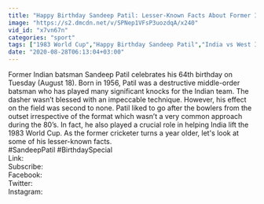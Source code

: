 ```yaml
---
title: "Happy Birthday Sandeep Patil: Lesser-Known Facts About Former Indian Batsman"
image: "https://s2.dmcdn.net/v/SPNep1VFsP3uozdqA/x240"
vid_id: "x7vn67n"
categories: "sport"
tags: ["1983 World Cup","Happy Birthday Sandeep Patil","India vs West Indies 1983 World Cup final"]
date: "2020-08-28T06:13:04+03:00"
---
```

Former Indian batsman Sandeep Patil celebrates his 64th birthday on Tuesday (August 18). Born in 1956, Patil was a destructive middle-order batsman who has played many significant knocks for the Indian team. The dasher wasn’t blessed with an impeccable technique. However, his effect on the field was second to none. Patil liked to go after the bowlers from the outset irrespective of the format which wasn’t a very common approach during the 80’s. In fact, he also played a crucial role in helping India lift the 1983 World Cup. As the former cricketer turns a year older, let's look at some of his lesser-known facts.  <br>#SandeepPatil #BirthdaySpecial  <br>Link:   <br>Subscribe:     <br>Facebook:     <br>Twitter:          <br>Instagram:  
